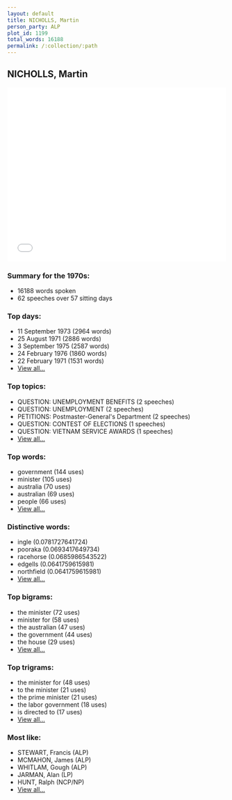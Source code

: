 ```yaml
---
layout: default
title: NICHOLLS, Martin
person_party: ALP
plot_id: 1199
total_words: 16188
permalink: /:collection/:path
---
```


## NICHOLLS, Martin

<iframe width="100%" height="400" frameborder="0" scrolling="no" src="//plot.ly/~wragge/1199.embed"></iframe>


### Summary for the 1970s:

* 16188 words spoken
* 62 speeches over 57 sitting days


### Top days:

* 11 September 1973 (2964 words)
* 25 August 1971 (2886 words)
* 3 September 1975 (2587 words)
* 24 February 1976 (1860 words)
* 22 February 1971 (1531 words)
* [View all...](days/)


### Top topics:

* QUESTION: UNEMPLOYMENT BENEFITS (2 speeches)
* QUESTION: UNEMPLOYMENT (2 speeches)
* PETITIONS: Postmaster-General's Department (2 speeches)
* QUESTION: CONTEST OF ELECTIONS (1 speeches)
* QUESTION: VIETNAM SERVICE AWARDS (1 speeches)
* [View all...](topics/)


### Top words:

* government (144 uses)
* minister (105 uses)
* australia (70 uses)
* australian (69 uses)
* people (66 uses)
* [View all...](words/)


### Distinctive words:

* ingle (0.0781727641724)
* pooraka (0.0693417649734)
* racehorse (0.0685986543522)
* edgells (0.0641759615981)
* northfield (0.0641759615981)
* [View all...](sig_words/)


### Top bigrams:

* the minister (72 uses)
* minister for (58 uses)
* the australian (47 uses)
* the government (44 uses)
* the house (29 uses)
* [View all...](bigrams/)


### Top trigrams:

* the minister for (48 uses)
* to the minister (21 uses)
* the prime minister (21 uses)
* the labor government (18 uses)
* is directed to (17 uses)
* [View all...](trigrams/)


### Most like:

* STEWART, Francis (ALP)
* MCMAHON, James (ALP)
* WHITLAM, Gough (ALP)
* JARMAN, Alan (LP)
* HUNT, Ralph (NCP/NP)
* [View all...](similarities/)

